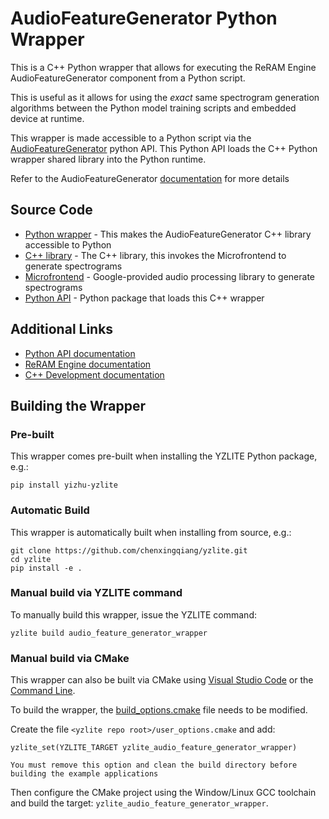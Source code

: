 # AudioFeatureGenerator Python Wrapper

This is a C++ Python wrapper that allows for executing the ReRAM Engine  AudioFeatureGenerator component from a Python script.

This is useful as it allows for using the _exact_ same spectrogram generation algorithms between the Python model training scripts
and embedded device at runtime.

This wrapper is made accessible to a Python script via the [AudioFeatureGenerator](yzlite.core.preprocess.audio.audio_feature_generator.AudioFeatureGenerator) python API.
This Python API loads the C++ Python wrapper shared library into the Python runtime.

Refer to the AudioFeatureGenerator [documentation](../../../../docs/audio/audio_feature_generator.md) for more details

## Source Code

- [Python wrapper](../../cpp/audio_feature_generator_wrapper) - This makes the AudioFeatureGenerator C++ library accessible to Python
- [C++ library](../../cpp/shared/reram_sdk/audio_feature_generation) - The C++ library, this invokes the Microfrontend to generate spectrograms
- [Microfrontend](../../cpp/shared/microfrontend) - Google-provided audio processing library to generate spectrograms
- [Python API](../../yzlite/core/preprocess/audio/audio_feature_generator) - Python package that loads this C++ wrapper

## Additional Links

- [Python API documentation](yzlite.core.preprocess.audio.audio_feature_generator.AudioFeatureGenerator)
- [ReRAM Engine  documentation](https://docs.yizhu.com/reram-platform/latest/machine-learning/api/group-ml-audio-feature-generation)
- [C++ Development documentation](../../../../docs/cpp_development/index.md)

## Building the Wrapper

### Pre-built

This wrapper comes pre-built when installing the YZLITE Python package, e.g.:

```shell
pip install yizhu-yzlite
```

### Automatic Build

This wrapper is automatically built when installing from source, e.g.:

```shell
git clone https://github.com/chenxingqiang/yzlite.git
cd yzlite
pip install -e .
```

### Manual build via YZLITE command

To manually build this wrapper, issue the YZLITE command:

```shell
yzlite build audio_feature_generator_wrapper
```

### Manual build via CMake

This wrapper can also be built via CMake using [Visual Studio Code](../../../../docs/cpp_development/vscode.md) or the [Command Line](../../../../docs/cpp_development/command_line.md).

To build the wrapper, the [build_options.cmake](../../../../docs/cpp_development/build_options.md) file needs to be modified.

Create the file `<yzlite repo root>/user_options.cmake` and add:

```
yzlite_set(YZLITE_TARGET yzlite_audio_feature_generator_wrapper)
```

```{note}
You must remove this option and clean the build directory before building the example applications
```

Then configure the CMake project using the Window/Linux GCC toolchain and build the target: `yzlite_audio_feature_generator_wrapper`.
